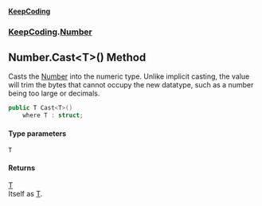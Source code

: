 #### [KeepCoding](index.md 'index')
### [KeepCoding](KeepCoding.md 'KeepCoding').[Number](Number.md 'KeepCoding.Number')
## Number.Cast&lt;T&gt;() Method
Casts the [Number](Number.md 'KeepCoding.Number') into the numeric type. Unlike implicit casting, the value will trim the bytes that cannot occupy the new datatype, such as a number being too large or decimals.  
```csharp
public T Cast<T>()
    where T : struct;
```
#### Type parameters
<a name='KeepCoding.Number.Cast.T.().T'></a>
`T`  
  
#### Returns
[T](Number.Cast.T.().md#KeepCoding.Number.Cast.T.().T 'KeepCoding.Number.Cast&lt;T&gt;().T')  
Itself as [T](Number.Cast.T.().md#KeepCoding.Number.Cast.T.().T 'KeepCoding.Number.Cast&lt;T&gt;().T').
